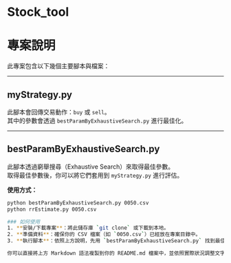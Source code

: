 ﻿# Stock_tool
# 專案說明

此專案包含以下幾個主要腳本與檔案：

---

## myStrategy.py

此腳本會回傳交易動作：`buy` 或 `sell`。  
其中的參數會透過 `bestParamByExhaustiveSearch.py` 進行最佳化。

---

## bestParamByExhaustiveSearch.py

此腳本透過窮舉搜尋（Exhaustive Search）來取得最佳參數。  
取得最佳參數後，你可以將它們套用到 `myStrategy.py` 進行評估。

**使用方式：**
```bash
python bestParamByExhaustiveSearch.py 0050.csv
python rrEstimate.py 0050.csv

### 如何使用
1. **安裝/下載專案**：將此儲存庫 `git clone` 或下載到本地。
2. **準備資料**：確保你的 CSV 檔案（如 `0050.csv`）已經放在專案目錄中。
3. **執行腳本**：依照上方說明，先用 `bestParamByExhaustiveSearch.py` 找到最佳參數，再執行 `rrEstimate.py` 或 `myStrategy.py` 進行模擬交易。

你可以直接將上方 Markdown 語法複製到你的 README.md 檔案中，並依照實際狀況調整文字與檔案名稱。
